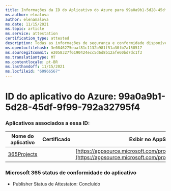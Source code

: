 ```yaml
---
title: Informações da ID do Aplicativo do Azure para 99a0a9b1-5d28-45df-9f99-792a32795f4
ms.author: elmalova
author: elenamalova
ms.date: 11/15/2021
ms.topic: article
ms.service: attestation
certification_type: attested
description: Todas as informações de segurança e conformidade disponíveis para 99a0a9b1-5d28-45df-9f99-792a32795f4.
ms.openlocfilehash: 3e0846275eaaf81c1132b981f51a30fb7a158517
ms.sourcegitcommit: e2058327f6190424ecc5d6d8b12afe60bd7dc1f3
ms.translationtype: MT
ms.contentlocale: pt-BR
ms.lasthandoff: 11/15/2021
ms.locfileid: "60966567"
---
```

# <a name="azure-app-id-99a0a9b1-5d28-45df-9f99-792aa32795f4"></a>ID do aplicativo do Azure: 99a0a9b1-5d28-45df-9f99-792a32795f4


### <a name="apps-associated-with-this-id"></a>Aplicativos associados a essa ID:
| **Nome do aplicativo** | **Certificado** | **Exibir no AppSource** |
|--------------|---------------|-----------------------|
| [365Projects](https://docs.microsoft.com/microsoft-365-app-certification/forward/WA200002160) |  | [https://appsource.microsoft.com/product/office/WA200002160](https://appsource.microsoft.com/product/office/WA200002160) |

### <a name="microsoft-365-app-compliance-status"></a>Microsoft 365 status de conformidade do aplicativo
- Publisher Status de Attestaton: Concluído
